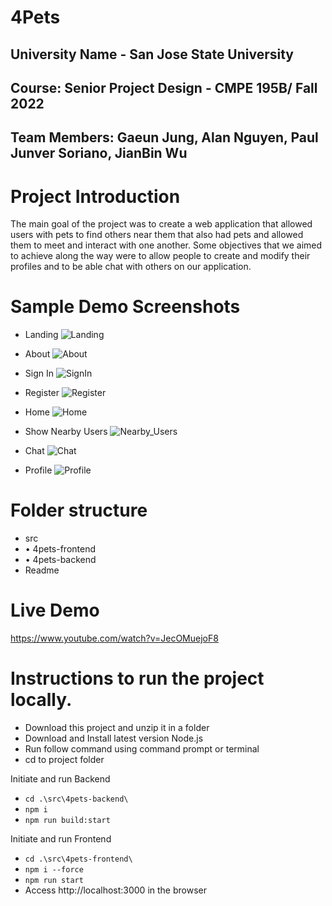 # 4Pets
## University Name - San Jose State University 
## Course: Senior Project Design - CMPE 195B/ Fall 2022
## Team Members: Gaeun Jung, Alan Nguyen, Paul Junver Soriano, JianBin Wu

# Project Introduction 
The main goal of the project was to create a web application that allowed users with pets to find others near them that also had pets and allowed them to meet and interact with one another. Some objectives that we aimed to achieve along the way were to allow people to create and modify their profiles and to be able chat with others on our application.

# Sample Demo Screenshots 
- Landing
![Landing](https://user-images.githubusercontent.com/70332991/205202394-91c62cbf-85bf-47a9-9845-1fbd3720face.png)

- About
![About](https://user-images.githubusercontent.com/70332991/205202748-8fe583ba-716d-43ad-a099-92594711bef0.png)

- Sign In
![SignIn](https://user-images.githubusercontent.com/70332991/205202765-6c4faa37-7eb4-4e9c-82f2-a21311137548.png)

- Register
![Register](https://user-images.githubusercontent.com/70332991/205202779-22122d56-a67d-419b-8cfb-1ac5067af6e7.png)

- Home
![Home](https://user-images.githubusercontent.com/70332991/205202799-d60845af-1ebd-447d-b4b1-8bdb42fc6097.png)

- Show Nearby Users
![Nearby_Users](https://user-images.githubusercontent.com/70332991/205203041-c0d9e620-71f4-4366-8197-95be8dd86c43.png)

- Chat
![Chat](https://user-images.githubusercontent.com/70332991/205202820-72d3aa29-d157-462e-8b24-07a858ec9adc.png)

- Profile
![Profile](https://user-images.githubusercontent.com/70332991/205202829-9f972128-e547-4fa9-9d51-c471b0bfc431.png)

# Folder structure
- src
- • 4pets-frontend 
- • 4pets-backend 
- Readme

# Live Demo
https://www.youtube.com/watch?v=JecOMuejoF8

# Instructions to run the project locally.
-   Download this project and unzip it in a folder
-   Download and Install latest version Node.js
-   Run follow command using command prompt or terminal 
-   cd to project folder

Initiate and run Backend
-   `cd .\src\4pets-backend\`
-   `npm i`
-   `npm run build:start`

Initiate and run Frontend
-   `cd .\src\4pets-frontend\`
-   `npm i --force`
-   `npm run start`
-   Access http://localhost:3000 in the browser
